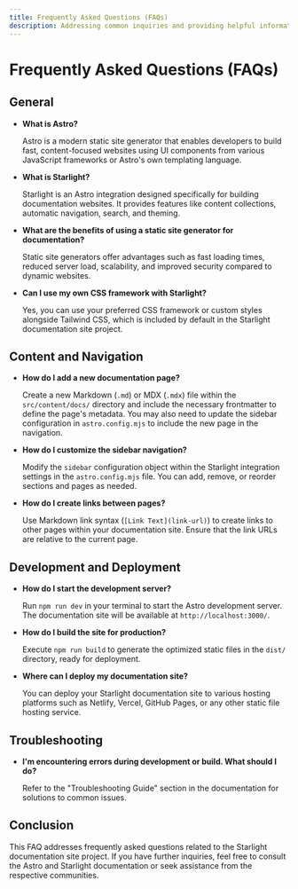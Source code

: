 ```yaml
---
title: Frequently Asked Questions (FAQs)
description: Addressing common inquiries and providing helpful information related to the Starlight documentation site project. 
---
```


# Frequently Asked Questions (FAQs)

## General

*   **What is Astro?**

    Astro is a modern static site generator that enables developers to build fast, content-focused websites using UI components from various JavaScript frameworks or Astro's own templating language. 

*   **What is Starlight?**

    Starlight is an Astro integration designed specifically for building documentation websites. It provides features like content collections, automatic navigation, search, and theming. 

*   **What are the benefits of using a static site generator for documentation?**

    Static site generators offer advantages such as fast loading times, reduced server load, scalability, and improved security compared to dynamic websites. 

*   **Can I use my own CSS framework with Starlight?**

    Yes, you can use your preferred CSS framework or custom styles alongside Tailwind CSS, which is included by default in the Starlight documentation site project.

## Content and Navigation

*   **How do I add a new documentation page?**

    Create a new Markdown (`.md`) or MDX (`.mdx`) file within the `src/content/docs/` directory and include the necessary frontmatter to define the page's metadata. You may also need to update the sidebar configuration in `astro.config.mjs` to include the new page in the navigation. 

*   **How do I customize the sidebar navigation?**

    Modify the `sidebar` configuration object within the Starlight integration settings in the `astro.config.mjs` file. You can add, remove, or reorder sections and pages as needed. 

*   **How do I create links between pages?**

    Use Markdown link syntax (`[Link Text](link-url)`) to create links to other pages within your documentation site. Ensure that the link URLs are relative to the current page.

## Development and Deployment

*   **How do I start the development server?**

    Run `npm run dev` in your terminal to start the Astro development server. The documentation site will be available at `http://localhost:3000/`.

*   **How do I build the site for production?**

    Execute `npm run build` to generate the optimized static files in the `dist/` directory, ready for deployment.

*   **Where can I deploy my documentation site?**

    You can deploy your Starlight documentation site to various hosting platforms such as Netlify, Vercel, GitHub Pages, or any other static file hosting service.

## Troubleshooting

*   **I'm encountering errors during development or build. What should I do?**

    Refer to the "Troubleshooting Guide" section in the documentation for solutions to common issues. 

## Conclusion

This FAQ addresses frequently asked questions related to the Starlight documentation site project. If you have further inquiries, feel free to consult the Astro and Starlight documentation or seek assistance from the respective communities. 

